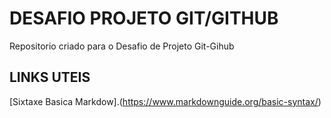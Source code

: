 # DESAFIO PROJETO  GIT/GITHUB
Repositorio criado para o Desafio de Projeto Git-Gihub

## LINKS UTEIS
[Sixtaxe Basica Markdow].(https://www.markdownguide.org/basic-syntax/)
